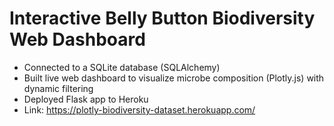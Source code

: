 # Interactive Belly Button Biodiversity Web Dashboard
- Connected to a SQLite database (SQLAlchemy)
- Built live web dashboard to visualize microbe composition (Plotly.js) with dynamic filtering
- Deployed Flask app to Heroku
- Link: https://plotly-biodiversity-dataset.herokuapp.com/
